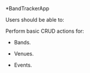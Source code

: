 *BandTrackerApp

Users should be able to:

Perform basic CRUD actions for:

* Bands.

* Venues.

* Events.
